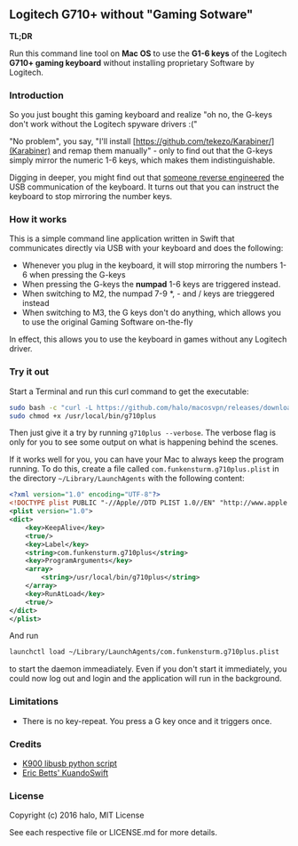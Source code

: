## Logitech G710+ without "Gaming Sotware"

**TL;DR**

Run this command line tool on **Mac OS** to use the **G1-6 keys** of the Logitech **G710+ gaming keyboard** without installing proprietary Software by Logitech.

### Introduction

So you just bought this gaming keyboard and realize "oh no, the G-keys don't work without the Logitech spyware drivers :("

"No problem", you say, "I'll install [https://github.com/tekezo/Karabiner/](Karabiner) and remap them manually" - only to find out that the G-keys simply mirror the numeric 1-6 keys, which makes them indistinguishable.

Digging in deeper, you might find out that [someone reverse engineered](https://github.com/K900/g710) the USB communication of the keyboard. It turns out that you can instruct the keyboard to stop mirroring the number keys.

### How it works

This is a simple command line application written in Swift that communicates directly via USB with your keyboard and does the following:

* Whenever you plug in the keyboard, it will stop mirroring the numbers 1-6 when pressing the G-keys
* When pressing the G-keys the **numpad** 1-6 keys are triggered instead.
* When switching to M2, the numpad 7-9 *, - and / keys are trieggered instead
* When switching to M3, the G keys don't do anything, which allows you to use the original Gaming Software on-the-fly

In effect, this allows you to use the keyboard in games without any Logitech driver.

### Try it out

Start a Terminal and run this curl command to get the executable:

```bash
sudo bash -c "curl -L https://github.com/halo/macosvpn/releases/download/0.1.0/g710plus > /usr/local/bin/g710plus"
sudo chmod +x /usr/local/bin/g710plus
```

Then just give it a try by running `g710plus --verbose`. The verbose flag is only for you to see some output on what is happening behind the scenes.

If it works well for you, you can have your Mac to always keep the program running. To do this, create a file called `com.funkensturm.g710plus.plist` in the directory `~/Library/LaunchAgents` with the following content:

```xml
<?xml version="1.0" encoding="UTF-8"?>
<!DOCTYPE plist PUBLIC "-//Apple//DTD PLIST 1.0//EN" "http://www.apple.com/DTDs/PropertyList-1.0.dtd">
<plist version="1.0">
<dict>
	<key>KeepAlive</key>
	<true/>
	<key>Label</key>
	<string>com.funkensturm.g710plus</string>
	<key>ProgramArguments</key>
	<array>
		<string>/usr/local/bin/g710plus</string>
	</array>
	<key>RunAtLoad</key>
	<true/>
</dict>
</plist>
```

And run

```bash
launchctl load ~/Library/LaunchAgents/com.funkensturm.g710plus.plist
```

to start the daemon immeadiately. Even if you don't start it immediately, you could now log out and login and the application will run in the background.

### Limitations

* There is no key-repeat. You press a G key once and it triggers once.

### Credits

* [K900 libusb python script](https://github.com/K900/g710)
* [Eric Betts' KuandoSwift](https://github.com/bettse/KuandoSwift)

### License

Copyright (c) 2016 halo, MIT License

See each respective file or LICENSE.md for more details.
